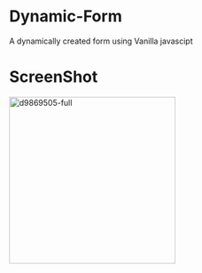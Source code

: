 # Dynamic-Form

A dynamically created form using Vanilla javascipt

# ScreenShot

<img width="300" alt="d9869505-full" src="https://user-images.githubusercontent.com/28902787/28100361-37d13018-6687-11e7-9d22-69370fb6bb93.png">
